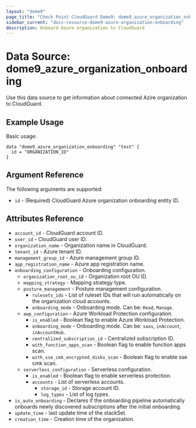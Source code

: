 ```yaml
---
layout: "dome9"
page_title: "Check Point CloudGuard Dome9: dome9_azure_organization_onboarding"
sidebar_current: "docs-resource-dome9-azure-organization-onboarding"
description: Onboard Azure organization to CloudGuard
---
```


# Data Source: dome9_azure_organization_onboarding

Use this data source to get information about connected Azire organization to CloudGuard.

## Example Usage

Basic usage:

```hcl
data "dome9_azure_organization_onboarding" "test" {
  id = "ORGANIZATION_ID"
}
```

## Argument Reference

The following arguments are supported:

* `id` - (Required) CloudGuard Azure organization onboarding entity ID.

## Attributes Reference

* `account_id` - CloudGuard account ID.
* `user_id` - CloudGuard user ID.
* `organization_name` - Organization name in CloudGuard.
* `tenant_id` - Azure tenant ID.
* `management_group_id` - Azure management group ID.
* `app_registration_name` - Azure app registration name.
* `onboarding_configuration` - Onboarding configuration.
    * `organization_root_ou_id` - Organization root OU ID.
    * `mapping_strategy` - Mapping strategy type.
    * `posture_management` - Posture management configuration.
        * `rulesets_ids` - List of ruleset IDs that will run automatically on the organization cloud accounts.
        * `onboarding_mode` - Onboarding mode. Can be: `Read`, `Manage`.
    * `awp_configuration` - Azure Workload Protection configuration.
        * `is_enabled` - Boolean flag to enable Azure Workload Protection.
        * `onboarding_mode` - Onboarding mode. Can be: `saas`, `inAccount`, `inAccountHub`.
        * `centralized_subscription_id` - Centralized subscription ID.
        * `with_function_apps_scan` - Boolean flag to enable function apps scan.
        * `with_sse_cmk_encrypted_disks_scan` - Boolean flag to enable sse cmk scan.
    * `serverless_configuration` - Serverless configuration.
        * `is_enabled` - Boolean flag to enable serverless protection.
        * `accounts` - List of serverless accounts.
            * `storage_id` - Storage account ID.
            * `log_types` - List of log types.
* `is_auto_onboarding` - Declares if the onboarding pipeline automatically onboards newly discovered subscriptions after the initial onboarding.
* `update_time` - last update time of the stackSet.
* `creation_time` - Creation time of the organization.
































 